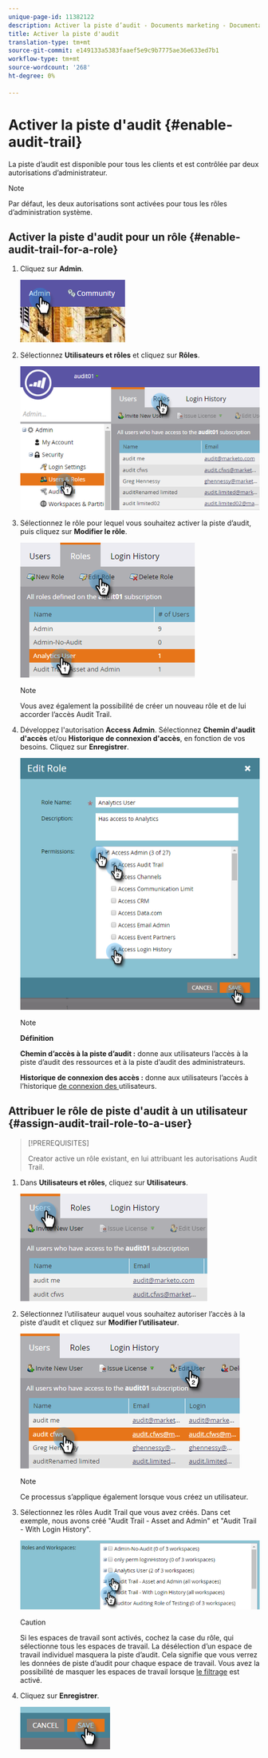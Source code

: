 ```yaml
---
unique-page-id: 11382122
description: Activer la piste d’audit - Documents marketing - Documentation du produit
title: Activer la piste d'audit
translation-type: tm+mt
source-git-commit: e149133a5383faaef5e9c9b7775ae36e633ed7b1
workflow-type: tm+mt
source-wordcount: '268'
ht-degree: 0%

---
```



# Activer la piste d&#39;audit {#enable-audit-trail}

La piste d’audit est disponible pour tous les clients et est contrôlée par deux autorisations d’administrateur.

>[!NOTE]
>
>Par défaut, les deux autorisations sont activées pour tous les rôles d’administration système.

## Activer la piste d&#39;audit pour un rôle {#enable-audit-trail-for-a-role}

1. Cliquez sur **Admin**.

   ![](assets/one-2.png)

1. Sélectionnez **Utilisateurs et rôles** et cliquez sur **Rôles**.

   ![](assets/two-2.png)

1. Sélectionnez le rôle pour lequel vous souhaitez activer la piste d’audit, puis cliquez sur **Modifier le rôle**.

   ![](assets/three-1.png)

   >[!NOTE]
   >
   >Vous avez également la possibilité de créer un nouveau rôle et de lui accorder l’accès Audit Trail.

1. Développez l&#39;autorisation **Access Admin**. Sélectionnez **Chemin d&#39;audit d&#39;accès** et/ou **Historique de connexion d&#39;accès**, en fonction de vos besoins. Cliquez sur **Enregistrer**.

   ![](assets/four-1.png)

   >[!NOTE]
   >
   >**Définition**
   >
   >
   >**Chemin d’accès à la piste d’audit :** donne aux utilisateurs l’accès à la piste d’audit des ressources et à la piste d’audit des administrateurs.
   >
   >
   >**Historique de connexion des accès :** donne aux utilisateurs l’accès à l’historique [ de connexion des ](user-login-history.md)utilisateurs.

## Attribuer le rôle de piste d&#39;audit à un utilisateur {#assign-audit-trail-role-to-a-user}

>[!PREREQUISITES]
>
>[](http://docs.marketo.com/display/DOCS/Create,+Delete,+Edit+and+Change+a+User+Role#Create,Delete,EditandChangeaUserRole-CreateaRole) Creator  [](#Enable) active un rôle existant, en lui attribuant les autorisations Audit Trail.

1. Dans **Utilisateurs et rôles**, cliquez sur **Utilisateurs**.

   ![](assets/five-1.png)

1. Sélectionnez l’utilisateur auquel vous souhaitez autoriser l’accès à la piste d’audit et cliquez sur **Modifier l’utilisateur**.

   ![](assets/six-1.png)

   >[!NOTE]
   >
   >Ce processus s’applique également lorsque vous créez un utilisateur.

1. Sélectionnez les rôles Audit Trail que vous avez créés. Dans cet exemple, nous avons créé &quot;Audit Trail - Asset and Admin&quot; et &quot;Audit Trail - With Login History&quot;.

   ![](assets/seven-1.png)

   >[!CAUTION]
   >
   >Si les espaces de travail sont activés, cochez la case du rôle, qui sélectionne tous les espaces de travail. La désélection d’un espace de travail individuel masquera la piste d’audit. Cela signifie que vous verrez les données de piste d’audit pour chaque espace de travail. Vous avez la possibilité de masquer les espaces de travail lorsque [le filtrage](http://docs.marketo.com/display/DOCS/Filtering+in+Audit+Trail) est activé.

1. Cliquez sur **Enregistrer**.

   ![](assets/eight-1.png)

